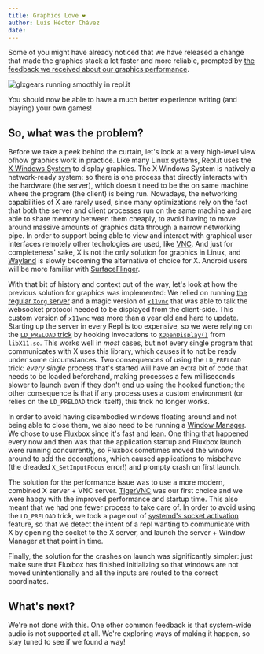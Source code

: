 ```yaml
---
title: Graphics Love ❤️
author: Luis Héctor Chávez
date:
---
```


Some of you might have already noticed that we have released a change that made the graphics stack a lot faster and more reliable, prompted by [the feedback we received about our graphics performance](/fix-gfx).

![glxgears running smoothly in repl.it](https://blog.repl.it/images/graphics-love/glxgears-320px-low-fps.gif)

You should now be able to have a much better experience writing (and playing) your own games!

## So, what was the problem?

Before we take a peek behind the curtain, let's look at a very high-level view ofhow graphics work in practice. Like many Linux systems, Repl.it uses the [X Windows System](https://en.wikibooks.org/wiki/Guide_to_X11/Introduction) to display graphics. The X Windows System is natively a network-ready system: so there is one process that directly interacts with the hardware (the server), which doesn't need to be the on same machine where the program (the client) is being run. Nowadays, the networking capabilities of X are rarely used, since many optimizations rely on the fact that both the server and client processes run on the same machine and are able to share memory between them cheaply, to avoid having to move around massive amounts of graphics data through a narrow networking pipe. In order to support being able to view and interact with graphical user interfaces remotely other techologies are used, like [VNC](https://en.wikipedia.org/wiki/Virtual_Network_Computing). And just for completeness' sake, X is not the only solution for graphics in Linux, and [Wayland](https://wayland.freedesktop.org/) is slowly becoming the alternative of choice for X. Android users will be more familiar with [SurfaceFlinger](https://source.android.com/devices/graphics/surfaceflinger-windowmanager).

With that bit of history and context out of the way, let's look at how the previous solution for graphics was implemented: We relied on running [the regular `Xorg` server](https://en.wikipedia.org/wiki/X.Org_Server) and a magic version of [`x11vnc`](https://github.com/LibVNC/x11vnc) that was able to talk the websocket protocol needed to be displayed from the client-side. This custom version of `x11vnc` was more than a year old and hard to update. Starting up the server in every Repl is too expensive, so we were relying on the [`LD_PRELOAD` trick](https://jvns.ca/blog/2014/11/27/ld-preload-is-super-fun-and-easy/) by hooking invocations to [`XOpenDisplay()`](https://tronche.com/gui/x/xlib/display/opening.html) from `libX11.so`. This works well in _most_ cases, but not every single program that communicates with X uses this library, which causes it to not be ready under some circumstances. Two consequences of using the `LD_PRELOAD` trick: _every single_ process that's started will have an extra bit of code that needs to be loaded beforehand, making processes a few milliseconds slower to launch even if they don't end up using the hooked function; the other consequence is that if any process uses a custom environment (or relies on the `LD_PRELOAD` trick itself), this trick no longer works.

In order to avoid having disembodied windows floating around and not being able to close them, we also need to be running a [Window Manager](https://wiki.archlinux.org/index.php/window_manager). We chose to use [Fluxbox](http://fluxbox.org/) since it's fast and lean. One thing that happened every now and then was that the application startup and Fluxbox launch were running concurrently, so Fluxbox sometimes moved the window around to add the decorations, which caused applications to misbehave (the dreaded `X_SetInputFocus` error!) and prompty crash on first launch.

The solution for the performance issue was to use a more modern, combined X server + VNC server. [TigerVNC](https://tigervnc.org/) was our first choice and we were happy with the improved performance and startup time. This also meant that we had one fewer process to take care of. In order to avoid using the `LD_PRELOAD` trick, we took a page out of [systemd's socket activation](http://0pointer.de/blog/projects/socket-activation.html) feature, so that we detect the intent of a repl wanting to communicate with X by opening the socket to the X server, and launch the server + Window Manager at that point in time.

Finally, the solution for the crashes on launch was significantly simpler: just make sure that Fluxbox has finished initializing so that windows are not moved unintentionally and all the inputs are routed to the correct coordinates.

## What's next?

We're not done with this. One other common feedback is that system-wide audio is not supported at all. We're exploring ways of making it happen, so stay tuned to see if we found a way!